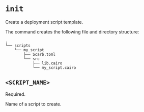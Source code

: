 # `init`
Create a deployment script template.

The command creates the following file and directory structure:
```
.
└── scripts
    └── my_script
        ├── Scarb.toml
        └── src
            ├── lib.cairo
            └── my_script.cairo
```

## `<SCRIPT_NAME>`
Required.

Name of a script to create.
